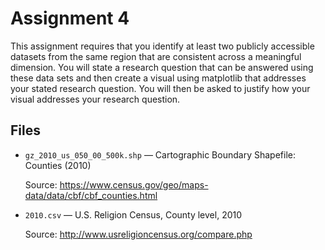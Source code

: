 Assignment 4
===

This assignment requires that you identify at least two publicly accessible datasets from the same region that are consistent across a meaningful dimension. You will state a research question that can be answered using these data sets and then create a visual using matplotlib that addresses your stated research question. You will then be asked to justify how your visual addresses your research question.


Files
---

* `gz_2010_us_050_00_500k.shp` —  Cartographic Boundary Shapefile: Counties (2010)

    Source: https://www.census.gov/geo/maps-data/data/cbf/cbf_counties.html
    
* `2010.csv` — U.S. Religion Census, County level, 2010

    Source: http://www.usreligioncensus.org/compare.php
